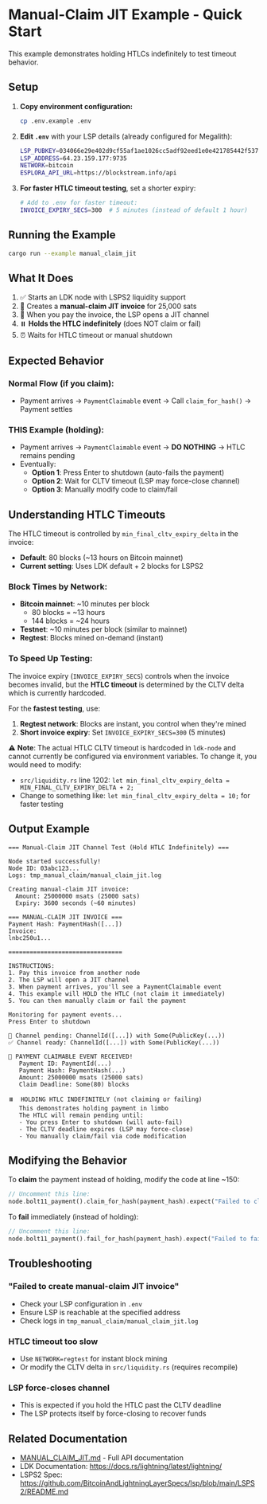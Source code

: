 # Manual-Claim JIT Example - Quick Start

This example demonstrates holding HTLCs indefinitely to test timeout behavior.

## Setup

1. **Copy environment configuration:**

   ```bash
   cp .env.example .env
   ```

2. **Edit `.env`** with your LSP details (already configured for Megalith):

   ```bash
   LSP_PUBKEY=034066e29e402d9cf55af1ae1026cc5adf92eed1e0e421785442f53717ad1453b0
   LSP_ADDRESS=64.23.159.177:9735
   NETWORK=bitcoin
   ESPLORA_API_URL=https://blockstream.info/api
   ```

3. **For faster HTLC timeout testing**, set a shorter expiry:
   ```bash
   # Add to .env for faster timeout:
   INVOICE_EXPIRY_SECS=300  # 5 minutes (instead of default 1 hour)
   ```

## Running the Example

```bash
cargo run --example manual_claim_jit
```

## What It Does

1. ✅ Starts an LDK node with LSPS2 liquidity support
2. 📄 Creates a **manual-claim JIT invoice** for 25,000 sats
3. 🔗 When you pay the invoice, the LSP opens a JIT channel
4. ⏸️ **Holds the HTLC indefinitely** (does NOT claim or fail)
5. ⏰ Waits for HTLC timeout or manual shutdown

## Expected Behavior

### Normal Flow (if you claim):

- Payment arrives → `PaymentClaimable` event → Call `claim_for_hash()` → Payment settles

### THIS Example (holding):

- Payment arrives → `PaymentClaimable` event → **DO NOTHING** → HTLC remains pending
- Eventually:
  - **Option 1**: Press Enter to shutdown (auto-fails the payment)
  - **Option 2**: Wait for CLTV timeout (LSP may force-close channel)
  - **Option 3**: Manually modify code to claim/fail

## Understanding HTLC Timeouts

The HTLC timeout is controlled by `min_final_cltv_expiry_delta` in the invoice:

- **Default**: 80 blocks (~13 hours on Bitcoin mainnet)
- **Current setting**: Uses LDK default + 2 blocks for LSPS2

### Block Times by Network:

- **Bitcoin mainnet**: ~10 minutes per block
  - 80 blocks = ~13 hours
  - 144 blocks = ~24 hours
- **Testnet**: ~10 minutes per block (similar to mainnet)
- **Regtest**: Blocks mined on-demand (instant)

### To Speed Up Testing:

The invoice expiry (`INVOICE_EXPIRY_SECS`) controls when the invoice becomes invalid, but the **HTLC timeout** is determined by the CLTV delta which is currently hardcoded.

For the **fastest testing**, use:

1. **Regtest network**: Blocks are instant, you control when they're mined
2. **Short invoice expiry**: Set `INVOICE_EXPIRY_SECS=300` (5 minutes)

⚠️ **Note**: The actual HTLC CLTV timeout is hardcoded in `ldk-node` and cannot currently be configured via environment variables. To change it, you would need to modify:

- `src/liquidity.rs` line 1202: `let min_final_cltv_expiry_delta = MIN_FINAL_CLTV_EXPIRY_DELTA + 2;`
- Change to something like: `let min_final_cltv_expiry_delta = 10;` for faster testing

## Output Example

```
=== Manual-Claim JIT Channel Test (Hold HTLC Indefinitely) ===

Node started successfully!
Node ID: 03abc123...
Logs: tmp_manual_claim/manual_claim_jit.log

Creating manual-claim JIT invoice:
  Amount: 25000000 msats (25000 sats)
  Expiry: 3600 seconds (~60 minutes)

=== MANUAL-CLAIM JIT INVOICE ===
Payment Hash: PaymentHash([...])
Invoice:
lnbc250u1...

================================

INSTRUCTIONS:
1. Pay this invoice from another node
2. The LSP will open a JIT channel
3. When payment arrives, you'll see a PaymentClaimable event
4. This example will HOLD the HTLC (not claim it immediately)
5. You can then manually claim or fail the payment

Monitoring for payment events...
Press Enter to shutdown

📢 Channel pending: ChannelId([...]) with Some(PublicKey(...))
✅ Channel ready: ChannelId([...]) with Some(PublicKey(...))

🎯 PAYMENT CLAIMABLE EVENT RECEIVED!
   Payment ID: PaymentId(...)
   Payment Hash: PaymentHash(...)
   Amount: 25000000 msats (25000 sats)
   Claim Deadline: Some(80) blocks

⏸️  HOLDING HTLC INDEFINITELY (not claiming or failing)
   This demonstrates holding payment in limbo
   The HTLC will remain pending until:
   - You press Enter to shutdown (will auto-fail)
   - The CLTV deadline expires (LSP may force-close)
   - You manually claim/fail via code modification
```

## Modifying the Behavior

To **claim** the payment instead of holding, modify the code at line ~150:

```rust
// Uncomment this line:
node.bolt11_payment().claim_for_hash(payment_hash).expect("Failed to claim");
```

To **fail** immediately (instead of holding):

```rust
// Uncomment this line:
node.bolt11_payment().fail_for_hash(payment_hash).expect("Failed to fail");
```

## Troubleshooting

### "Failed to create manual-claim JIT invoice"

- Check your LSP configuration in `.env`
- Ensure LSP is reachable at the specified address
- Check logs in `tmp_manual_claim/manual_claim_jit.log`

### HTLC timeout too slow

- Use `NETWORK=regtest` for instant block mining
- Or modify the CLTV delta in `src/liquidity.rs` (requires recompile)

### LSP force-closes channel

- This is expected if you hold the HTLC past the CLTV deadline
- The LSP protects itself by force-closing to recover funds

## Related Documentation

- [MANUAL_CLAIM_JIT.md](MANUAL_CLAIM_JIT.md) - Full API documentation
- LDK Documentation: https://docs.rs/lightning/latest/lightning/
- LSPS2 Spec: https://github.com/BitcoinAndLightningLayerSpecs/lsp/blob/main/LSPS2/README.md
